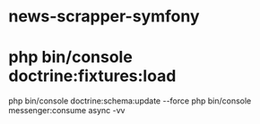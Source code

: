 # news-scrapper-symfony
# php bin/console doctrine:fixtures:load
php bin/console doctrine:schema:update --force
php bin/console messenger:consume async -vv
